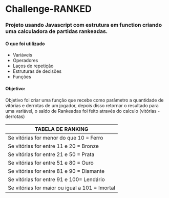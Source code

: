 ﻿# Challenge-RANKED

 ### Projeto usando Javascript com estrutura em function criando uma calculadora de partidas rankeadas.
 #### O que foi utilizado
* Variáveis
* Operadores
* Laços de repetição
* Estruturas de decisões
* Funções
#### Objetivo:

Objetivo foi criar  uma função que recebe como parâmetro a quantidade de vitórias e derrotas de um jogador,
depois disso retornar o resultado para uma variável, o saldo de Rankeadas foi feito através do calculo (vitórias - derrotas)


|TABELA DE RANKING|
|---------------------------------------|
|Se vitórias for menor do que 10 = Ferro|
|Se vitórias for entre 11 e 20 = Bronze|
|Se vitórias for entre 21 e 50 = Prata|
|Se vitórias for entre 51 e 80 = Ouro|
|Se vitórias for entre 81 e 90 = Diamante|
|Se vitórias for entre 91 e 100= Lendário|
|Se vitórias for maior ou igual a 101 = Imortal|
